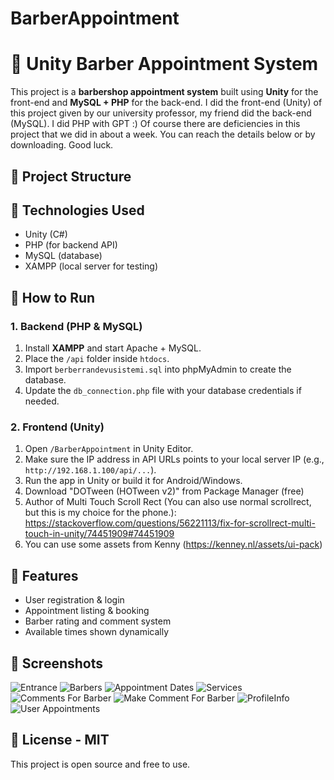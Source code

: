 # BarberAppointment

# 💈 Unity Barber Appointment System

This project is a **barbershop appointment system** built using **Unity** for the front-end and **MySQL + PHP** for the back-end.
I did the front-end (Unity) of this project given by our university professor, my friend did the back-end (MySQL). I did PHP with GPT :)
Of course there are deficiencies in this project that we did in about a week. You can reach the details below or by downloading. Good luck.

## 📁 Project Structure

## 🔧 Technologies Used

- Unity (C#)
- PHP (for backend API)
- MySQL (database)
- XAMPP (local server for testing)


## 🚀 How to Run
### 1. Backend (PHP & MySQL)

1. Install **XAMPP** and start Apache + MySQL.
2. Place the `/api` folder inside `htdocs`.
3. Import `berberrandevusistemi.sql` into phpMyAdmin to create the database.
4. Update the `db_connection.php` file with your database credentials if needed.

### 2. Frontend (Unity)

1. Open `/BarberAppointment` in Unity Editor.
2. Make sure the IP address in API URLs points to your local server IP (e.g., `http://192.168.1.100/api/...`).
3. Run the app in Unity or build it for Android/Windows.
4. Download "DOTween (HOTween v2)" from Package Manager (free)
5. Author of Multi Touch Scroll Rect (You can also use normal scrollrect, but this is my choice for the phone.): https://stackoverflow.com/questions/56221113/fix-for-scrollrect-multi-touch-in-unity/74451909#74451909
6. You can use some assets from Kenny (https://kenney.nl/assets/ui-pack)


## 🧪 Features

- User registration & login
- Appointment listing & booking
- Barber rating and comment system
- Available times shown dynamically


## 📸 Screenshots

![Entrance](Screenshots/Entrance.jpg)
![Barbers](Screenshots/Barbers.jpg)
![Appointment Dates](Screenshots/AppointmentDates.jpg)
![Services](Screenshots/Services.jpg)
![Comments For Barber](Screenshots/CommentsForBarber.jpg)
![Make Comment For Barber](Screenshots/MakeComment.jpg)
![ProfileInfo](Screenshots/ProfileInfo.jpg)
![User Appointments](Screenshots/MyAppointment.jpg)

## 📄 License - MIT

This project is open source and free to use.



